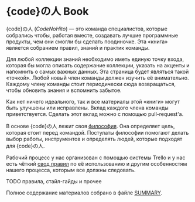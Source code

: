 {code}の人 Book
===============

{code}の人 (_CodeNoHito_) &mdash; это команда специалистов, которые собрались
чтобы, работая вместе, создавать лучшие программные продукты, чем они смогли бы
сделать поодиночке.
Эта «книга» является собранием правил, знаний и практик команды.

Для любой коллекции знаний необходимо иметь единую точку входа, которая бы могла
описать содержание коллекции, указать на акценты и напомнить о самых важных
данных. Эта страница будет являться такой «точкой». Любой новый член команды
должен изучить её внимательно. Каждому члену команды стоит периодически сюда
возвращаться, чтобы обновить знания и вспомнить забытое.

Как нет ничего идеального, так и все материалы этой «книги» могут быть улучшены
или исправлены. Вклад каждого члена команды приветствуется. Сделать этот вклад
можно с помощью pull-request'а.

В основе {code}の人 лежит своя [философия](philosophy.md). Она определяет
цель, которая стоит перед командой. Постулаты философии помогают делать выбор
работы, инструментов и определять людей, которые подходят для {code}の人.

Рабочий процесс у нас организован с помощью системы Trello и у нас есть чёткий
[свод правил](rules/workflow.md) по её использованию и другим особенностям
нашего процесса, которым все должны следовать.

TODO правила, стайл-гайды и прочее

Полное содержание материалов собрано в файле [SUMMARY](SUMMARY.md).
